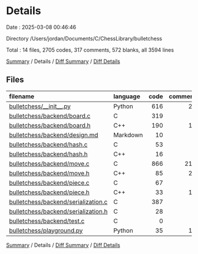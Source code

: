 # Details

Date : 2025-03-08 00:46:46

Directory /Users/jordan/Documents/C/ChessLibrary/bulletchess

Total : 14 files,  2705 codes, 317 comments, 572 blanks, all 3594 lines

[Summary](results.md) / Details / [Diff Summary](diff.md) / [Diff Details](diff-details.md)

## Files
| filename | language | code | comment | blank | total |
| :--- | :--- | ---: | ---: | ---: | ---: |
| [bulletchess/\_\_init\_\_.py](/bulletchess/__init__.py) | Python | 616 | 20 | 170 | 806 |
| [bulletchess/backend/board.c](/bulletchess/backend/board.c) | C | 319 | 3 | 47 | 369 |
| [bulletchess/backend/board.h](/bulletchess/backend/board.h) | C++ | 190 | 10 | 44 | 244 |
| [bulletchess/backend/design.md](/bulletchess/backend/design.md) | Markdown | 10 | 0 | 3 | 13 |
| [bulletchess/backend/hash.c](/bulletchess/backend/hash.c) | C | 53 | 0 | 3 | 56 |
| [bulletchess/backend/hash.h](/bulletchess/backend/hash.h) | C++ | 16 | 2 | 4 | 22 |
| [bulletchess/backend/move.c](/bulletchess/backend/move.c) | C | 866 | 214 | 171 | 1,251 |
| [bulletchess/backend/move.h](/bulletchess/backend/move.h) | C++ | 85 | 26 | 33 | 144 |
| [bulletchess/backend/piece.c](/bulletchess/backend/piece.c) | C | 67 | 0 | 23 | 90 |
| [bulletchess/backend/piece.h](/bulletchess/backend/piece.h) | C++ | 33 | 12 | 20 | 65 |
| [bulletchess/backend/serialization.c](/bulletchess/backend/serialization.c) | C | 387 | 4 | 30 | 421 |
| [bulletchess/backend/serialization.h](/bulletchess/backend/serialization.h) | C | 28 | 7 | 14 | 49 |
| [bulletchess/backend/test.c](/bulletchess/backend/test.c) | C | 0 | 0 | 1 | 1 |
| [bulletchess/playground.py](/bulletchess/playground.py) | Python | 35 | 19 | 9 | 63 |

[Summary](results.md) / Details / [Diff Summary](diff.md) / [Diff Details](diff-details.md)